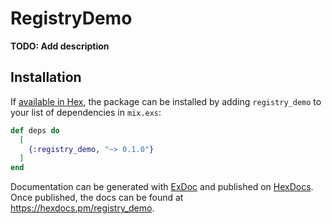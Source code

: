 # RegistryDemo

**TODO: Add description**

## Installation

If [available in Hex](https://hex.pm/docs/publish), the package can be installed
by adding `registry_demo` to your list of dependencies in `mix.exs`:

```elixir
def deps do
  [
    {:registry_demo, "~> 0.1.0"}
  ]
end
```

Documentation can be generated with [ExDoc](https://github.com/elixir-lang/ex_doc)
and published on [HexDocs](https://hexdocs.pm). Once published, the docs can
be found at <https://hexdocs.pm/registry_demo>.

